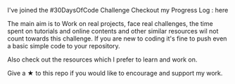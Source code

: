 I've joined the #30DaysOfCode Challenge
Checkout my Progress Log : here

The main aim is to Work on real projects, face real challenges, the time spent on tutorials and online contents and other similar resources wil not count towards this challenge. If you are new to coding it's fine to push even a basic simple code to your repository.

Also check out the resources which I prefer to learn and work on.

Give a ★ to this repo if you would like to encourage and support my work.
